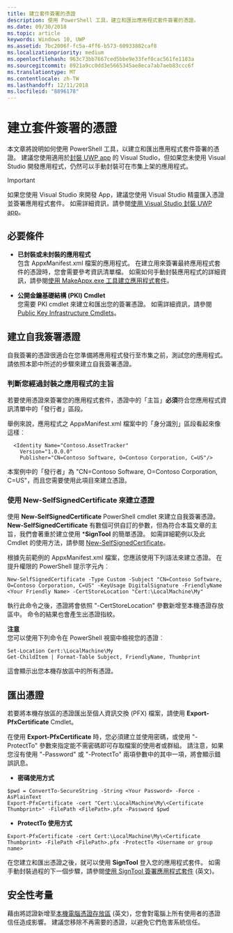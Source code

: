 ```yaml
---
title: 建立套件簽署的憑證
description: 使用 PowerShell 工具，建立和匯出應用程式套件簽署的憑證。
ms.date: 09/30/2018
ms.topic: article
keywords: Windows 10, UWP
ms.assetid: 7bc2006f-fc5a-4ff6-b573-60933882caf8
ms.localizationpriority: medium
ms.openlocfilehash: 963c73bb7667ced5bbe9e33fef0cac561fe1183a
ms.sourcegitcommit: 8921a9cc0dd3e5665345ae8eca7ab7aeb83ccc6f
ms.translationtype: MT
ms.contentlocale: zh-TW
ms.lasthandoff: 12/11/2018
ms.locfileid: "8896178"
---
```

# <a name="create-a-certificate-for-package-signing"></a>建立套件簽署的憑證


本文章將說明如何使用 PowerShell 工具，以建立和匯出應用程式套件簽署的憑證。 建議您使用適用於[封裝 UWP app](https://msdn.microsoft.com/windows/uwp/packaging/packaging-uwp-apps) 的 Visual Studio，但如果您未使用 Visual Studio 開發應用程式，仍然可以手動封裝可在市集上架的應用程式。

> [!IMPORTANT] 
> 如果您使用 Visual Studio 來開發 App，建議您使用 Visual Studio 精靈匯入憑證並簽署應用程式套件。 如需詳細資訊，請參閱[使用 Visual Studio 封裝 UWP app](https://msdn.microsoft.com/windows/uwp/packaging/packaging-uwp-apps)。

## <a name="prerequisites"></a>必要條件

- **已封裝或未封裝的應用程式**  
包含 AppxManifest.xml 檔案的應用程式。 在建立用來簽署最終應用程式套件的憑證時，您會需要參考資訊清單檔。 如需如何手動封裝應用程式的詳細資訊，請參閱[使用 MakeAppx.exe 工具建立應用程式套件](https://msdn.microsoft.com/windows/uwp/packaging/create-app-package-with-makeappx-tool)。

- **公開金鑰基礎結構 (PKI) Cmdlet**  
您需要 PKI cmdlet 來建立和匯出您的簽署憑證。 如需詳細資訊，請參閱 [Public Key Infrastructure Cmdlets](https://docs.microsoft.com/powershell/module/pkiclient/)。

## <a name="create-a-self-signed-certificate"></a>建立自我簽署憑證

自我簽署的憑證很適合在您準備將應用程式發行至市集之前，測試您的應用程式。 請依照本節中所述的步驟來建立自我簽署憑證。

### <a name="determine-the-subject-of-your-packaged-app"></a>判斷您經過封裝之應用程式的主旨  

若要使用憑證來簽署您的應用程式套件，憑證中的「主旨」**必須**符合您應用程式資訊清單中的「發行者」區段。

舉例來說，應用程式之 AppxManifest.xml 檔案中的「身分識別」區段看起來像這樣︰
```
  <Identity Name="Contoso.AssetTracker" 
    Version="1.0.0.0" 
    Publisher="CN=Contoso Software, O=Contoso Corporation, C=US"/>
```

本案例中的「發行者」為 "CN=Contoso Software, O=Contoso Corporation, C=US"，而且您需要使用此項目來建立憑證。 

### <a name="use-new-selfsignedcertificate-to-create-a-certificate"></a>使用 **New-SelfSignedCertificate** 來建立憑證
使用 **New-SelfSignedCertificate** PowerShell cmdlet 來建立自我簽署憑證。 **New-SelfSignedCertificate** 有數個可供自訂的參數，但為符合本篇文章的主旨，我們會著重於建立使用 ***SignTool** 的簡單憑證。 如需詳細範例以及此 Cmdlet 的使用方法，請參閱 [New-SelfSignedCertificate](https://docs.microsoft.com/powershell/module/pkiclient/New-SelfSignedCertificate)。

根據先前範例的 AppxManifest.xml 檔案，您應該使用下列語法來建立憑證。 在提升權限的 PowerShell 提示字元內︰
```
New-SelfSignedCertificate -Type Custom -Subject "CN=Contoso Software, O=Contoso Corporation, C=US" -KeyUsage DigitalSignature -FriendlyName <Your Friendly Name> -CertStoreLocation "Cert:\LocalMachine\My"
```

執行此命令之後，憑證將會依照 "-CertStoreLocation" 參數新增至本機憑證存放區中。 命令的結果也會產生出憑證指紋。  

**注意**  
您可以使用下列命令在 PowerShell 視窗中檢視您的憑證︰
```
Set-Location Cert:\LocalMachine\My
Get-ChildItem | Format-Table Subject, FriendlyName, Thumbprint
```
這會顯示出您本機存放區中的所有憑證。

## <a name="export-a-certificate"></a>匯出憑證 

若要將本機存放區的憑證匯出至個人資訊交換 (PFX) 檔案，請使用 **Export-PfxCertificate** Cmdlet。

在使用 **Export-PfxCertificate** 時，您必須建立並使用密碼，或使用 "-ProtectTo" 參數來指定能不需密碼即可存取檔案的使用者或群組。 請注意，如果您沒有使用 "-Password" 或 "-ProtectTo" 兩項參數中的其中一項，將會顯示錯誤訊息。

- **密碼使用方式**
```
$pwd = ConvertTo-SecureString -String <Your Password> -Force -AsPlainText 
Export-PfxCertificate -cert "Cert:\LocalMachine\My\<Certificate Thumbprint>" -FilePath <FilePath>.pfx -Password $pwd
```

- **ProtectTo 使用方式**
```
Export-PfxCertificate -cert Cert:\LocalMachine\My\<Certificate Thumbprint> -FilePath <FilePath>.pfx -ProtectTo <Username or group name>
```

在您建立和匯出憑證之後，就可以使用 **SignTool** 登入您的應用程式套件。 如需手動封裝過程的下一個步驟，請參閱[使用 SignTool 簽署應用程式套件](https://msdn.microsoft.com/windows/uwp/packaging/sign-app-package-using-signtool) (英文)。

## <a name="security-considerations"></a>安全性考量 
藉由將認證新增至[本機電腦憑證存放區](https://msdn.microsoft.com/windows/hardware/drivers/install/local-machine-and-current-user-certificate-stores) (英文)，您會對電腦上所有使用者的憑證信任造成影響。 建議您移除不再需要的憑證，以避免它們危害系統信任。

